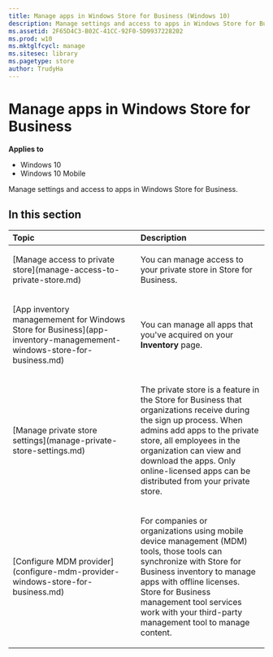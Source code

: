 ```yaml
---
title: Manage apps in Windows Store for Business (Windows 10)
description: Manage settings and access to apps in Windows Store for Business.
ms.assetid: 2F65D4C3-B02C-41CC-92F0-5D9937228202
ms.prod: w10
ms.mktglfcycl: manage
ms.sitesec: library
ms.pagetype: store
author: TrudyHa
---
```


# Manage apps in Windows Store for Business


**Applies to**

-   Windows 10
-   Windows 10 Mobile

Manage settings and access to apps in Windows Store for Business.

## In this section


<table>
<colgroup>
<col width="50%" />
<col width="50%" />
</colgroup>
<thead>
<tr class="header">
<th align="left">Topic</th>
<th align="left">Description</th>
</tr>
</thead>
<tbody>
<tr class="odd">
<td align="left"><p>[Manage access to private store](manage-access-to-private-store.md)</p></td>
<td align="left"><p>You can manage access to your private store in Store for Business.</p></td>
</tr>
<tr class="even">
<td align="left"><p>[App inventory managemement for Windows Store for Business](app-inventory-managemement-windows-store-for-business.md)</p></td>
<td align="left"><p>You can manage all apps that you've acquired on your <strong>Inventory</strong> page.</p></td>
</tr>
<tr class="odd">
<td align="left"><p>[Manage private store settings](manage-private-store-settings.md)</p></td>
<td align="left"><p>The private store is a feature in the Store for Business that organizations receive during the sign up process. When admins add apps to the private store, all employees in the organization can view and download the apps. Only online-licensed apps can be distributed from your private store.</p></td>
</tr>
<tr class="even">
<td align="left"><p>[Configure MDM provider](configure-mdm-provider-windows-store-for-business.md)</p></td>
<td align="left"><p>For companies or organizations using mobile device management (MDM) tools, those tools can synchronize with Store for Business inventory to manage apps with offline licenses. Store for Business management tool services work with your third-party management tool to manage content.</p></td>
</tr>
</tbody>
</table>

 

 

 





